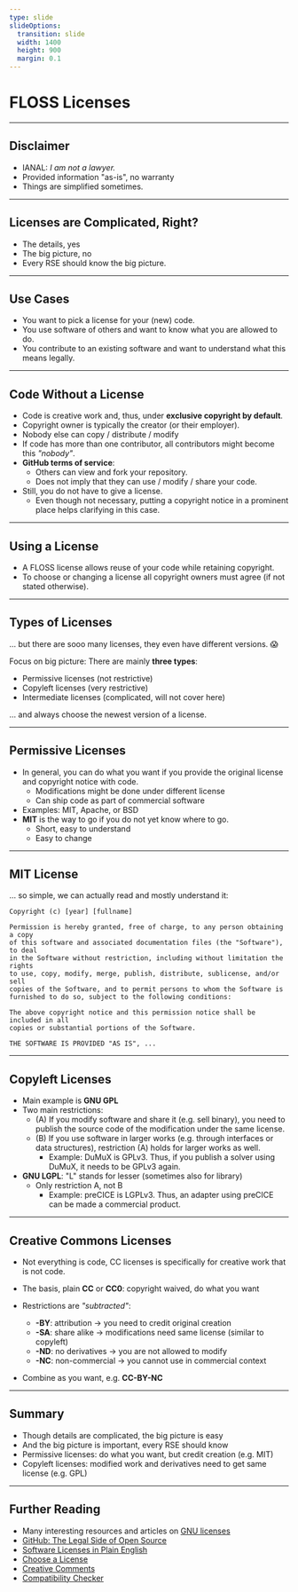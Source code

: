 ```yaml
---
type: slide
slideOptions:
  transition: slide
  width: 1400
  height: 900
  margin: 0.1
---
```


<style>
  .reveal strong {
    font-weight: bold;
    color: orange;
  }
  .reveal p {
    text-align: left;
  }
  .reveal section h1 {
    color: orange;
  }
  .reveal section h2 {
    color: orange;
  }
  .reveal code {
    font-family: 'Ubuntu Mono';
    color: orange;
  }
  .reveal section img {
    background:none;
    border:none;
    box-shadow:none;
  }
</style>

# FLOSS Licenses

---

## Disclaimer

- IANAL: *I am not a lawyer.*
- Provided information "as-is", no warranty
- Things are simplified sometimes.

---

## Licenses are Complicated, Right?

- The details, yes
- The big picture, no
- Every RSE should know the big picture.

---

## Use Cases

- You want to pick a license for your (new) code.
- You use software of others and want to know what you are allowed to do.
- You contribute to an existing software and want to understand what this means legally.

---

## Code Without a License

- Code is creative work and, thus, under **exclusive copyright by default**.
- Copyright owner is typically the creator (or their employer).
- Nobody else can copy / distribute / modify
- If code has more than one contributor, all contributors might become this *"nobody"*.
- **GitHub terms of service**:
    - Others can view and fork your repository.
    - Does not imply that they can use / modify / share your code.
- Still, you do not have to give a license.
    - Even though not necessary, putting a copyright notice in a prominent place helps clarifying in this case.

---

## Using a License

- A FLOSS license allows reuse of your code while retaining copyright.
- To choose or changing a license all copyright owners must agree (if not stated otherwise).

---

## Types of Licenses

... but there are sooo many licenses, they even have different versions. :scream:

Focus on big picture: There are mainly **three types**:

- Permissive licenses (not restrictive)
- Copyleft licenses (very restrictive)
- Intermediate licenses (complicated, will not cover here)

... and always choose the newest version of a license.

---

## Permissive Licenses

- In general, you can do what you want if you provide the original license and copyright notice with code.
    - Modifications might be done under different license
    - Can ship code as part of commercial software
- Examples: MIT, Apache, or BSD
- **MIT** is the way to go if you do not yet know where to go.
    - Short, easy to understand
    - Easy to change

---

## MIT License

... so simple, we can actually read and mostly understand it:

```
Copyright (c) [year] [fullname]

Permission is hereby granted, free of charge, to any person obtaining a copy
of this software and associated documentation files (the "Software"), to deal
in the Software without restriction, including without limitation the rights
to use, copy, modify, merge, publish, distribute, sublicense, and/or sell
copies of the Software, and to permit persons to whom the Software is
furnished to do so, subject to the following conditions:

The above copyright notice and this permission notice shall be included in all
copies or substantial portions of the Software.

THE SOFTWARE IS PROVIDED "AS IS", ...
```

---

## Copyleft Licenses

- Main example is **GNU GPL**
- Two main restrictions:
    - (A) If you modify software and share it (e.g. sell binary), you need to publish the source code of the modification under the same license.
    - (B) If you use software in larger works (e.g. through interfaces or data structures), restriction (A) holds for larger works as well.
        - Example: DuMuX is GPLv3. Thus, if you publish a solver using DuMuX, it needs to be GPLv3 again.
- **GNU LGPL**: "L" stands for lesser (sometimes also for library)
    - Only restriction A, not B
        - Example: preCICE is LGPLv3. Thus, an adapter using preCICE can be made a commercial product.

---

## Creative Commons Licenses

- Not everything is code, CC licenses is specifically for creative work that is not code.

- The basis, plain **CC** or **CC0**: copyright waived, do what you want
- Restrictions are *"subtracted"*:
    - **-BY**: attribution -> you need to credit original creation
    - **-SA**: share alike -> modifications need same license (similar to copyleft)
    - **-ND**: no derivatives -> you are not allowed to modify
    - **-NC**: non-commercial -> you cannot use in commercial context
- Combine as you want, e.g. **CC-BY-NC**

---

## Summary

- Though details are complicated, the big picture is easy
- And the big picture is important, every RSE should know
- Permissive licenses: do what you want, but credit creation (e.g. MIT)
- Copyleft licenses: modified work and derivatives need to get same license (e.g. GPL)

---

## Further Reading

- Many interesting resources and articles on [GNU licenses](https://www.gnu.org/licenses/)
- [GitHub: The Legal Side of Open Source](https://opensource.guide/legal/)
- [Software Licenses in Plain English](https://tldrlegal.com)
- [Choose a License](https://choosealicense.com/)
- [Creative Comments](https://creativecommons.org/licenses/)
- [Compatibility Checker](https://joinup.ec.europa.eu/collection/eupl/solution/joinup-licensing-assistant/jla-compatibility-checker)
